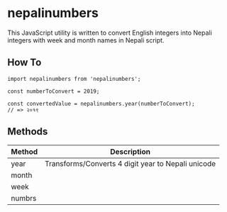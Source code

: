 # nepalinumbers
This JavaScript utility is written to convert English integers into Nepali integers with week and month names in Nepali script.

## How To

```
import nepalinumbers from 'nepalinumbers';

const numberToConvert = 2019;

const convertedValue = nepalinumbers.year(numberToConvert);
// => २०१९

```

## Methods
| Method | Description  |
|---|---|
| year | Transforms/Converts 4 digit year to Nepali unicode  |
| month |   |
| week |   |
| numbrs |   |

